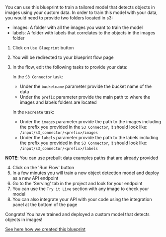 You can use this blueprint to train a tailored model that detects objects in images using your custom data.
In order to train this model with your data, you would need to provide two folders located in s3:
- images: A folder with all the images you want to train the model
- labels: A folder with labels that correlates to the objects in the images folder
1. Click on `Use Blueprint` button
2. You will be redirected to your blueprint flow page
3. In the flow, edit the following tasks to provide your data:

   In the `S3 Connector` task:
    * Under the `bucketname` parameter provide the bucket name of the data
    * Under the `prefix` parameter provide the main path to where the images and labels folders are located

   In the `Recreate` task:
    *  Under the `images` parameter provide the path to the images including the prefix you provided in the `S3 Connector`, it should look like:
       `/input/s3_connector/<prefix>/images`
    *  Under the `labels` parameter provide the path to the labels including the prefix you provided in the `S3 Connector`, it should look like:
       `/input/s3_connector/<prefix>/labels`

**NOTE**: You can use prebuilt data examples paths that are already provided

4. Click on the 'Run Flow' button
5. In a few minutes you will train a new object detection model and deploy as a new API endpoint
6. Go to the 'Serving' tab in the project and look for your endpoint
7. You can use the `Try it Live` section with any image to check your model
8. You can also integrate your API with your code using the integration panel at the bottom of the page

Congrats! You have trained and deployed a custom model that detects objects in images!

[See here how we created this blueprint](https://github.com/cnvrg/Blueprints/tree/main/Object%20Detection)
